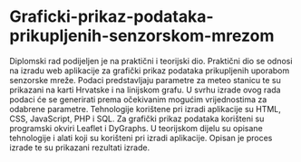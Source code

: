 # Graficki-prikaz-podataka-prikupljenih-senzorskom-mrezom
Diplomski rad podijeljen je na praktični i teorijski dio. Praktični dio se odnosi na izradu web aplikacije za grafički prikaz podataka prikupljenih uporabom senzorske mreže. Podaci predstavljaju parametre za meteo stanicu te su prikazani na karti Hrvatske i na linijskom grafu. U svrhu izrade ovog rada podaci će se generirati prema očekivanim mogućim vrijednostima za odabrene parametre. Tehnologije korištene pri izradi aplikacije su HTML, CSS, JavaScript, PHP i SQL. Za grafički prikaz podataka korišteni su programski okviri Leaflet i DyGraphs. U teorijskom dijelu su opisane tehnologije i alati koji su korišteni pri izradi aplikacije. Opisan je proces izrade te su prikazani rezultati izrade.
